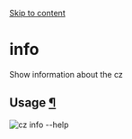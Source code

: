 [Skip to content](https://commitizen-tools.github.io/commitizen/commands/info/#usage)

# info

Show information about the cz

## Usage [¶](https://commitizen-tools.github.io/commitizen/commands/info/\#usage "Permanent link")

![cz info --help](https://commitizen-tools.github.io/commitizen/images/cli_help/cz_info___help.svg)
